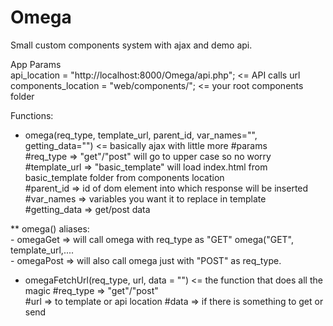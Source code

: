# Omega

Small custom components system with ajax and demo api.

App Params  
  api_location = "http://localhost:8000/Omega/api.php"; <= API calls url  
  components_location = "web/components/"; <= your root components folder  

Functions:   
  - omega(req_type, template_url, parent_id, var_names="", getting_data="")  <= basically ajax with little more
    #params  
    #req_type     => "get"/"post" will go to upper case so no worry  
    #template_url => "basic_template" will load index.html from basic_template folder from components location   
    #parent_id    => id of dom element into which response will be inserted  
    #var_names    => variables you want it to replace in template  
    #getting_data => get/post data     

  ** omega() aliases:  
    - omegaGet    => will call omega with req_type as "GET" omega("GET", template_url,....  
    - omegaPost   => will also call omega just with "POST" as req_type.  

  - omegaFetchUrl(req_type, url, data = "")  <= the function that does all the magic
    #req_type   => "get"/"post"  
    #url      => to template or api location
    #data     => if there is something to get or send

